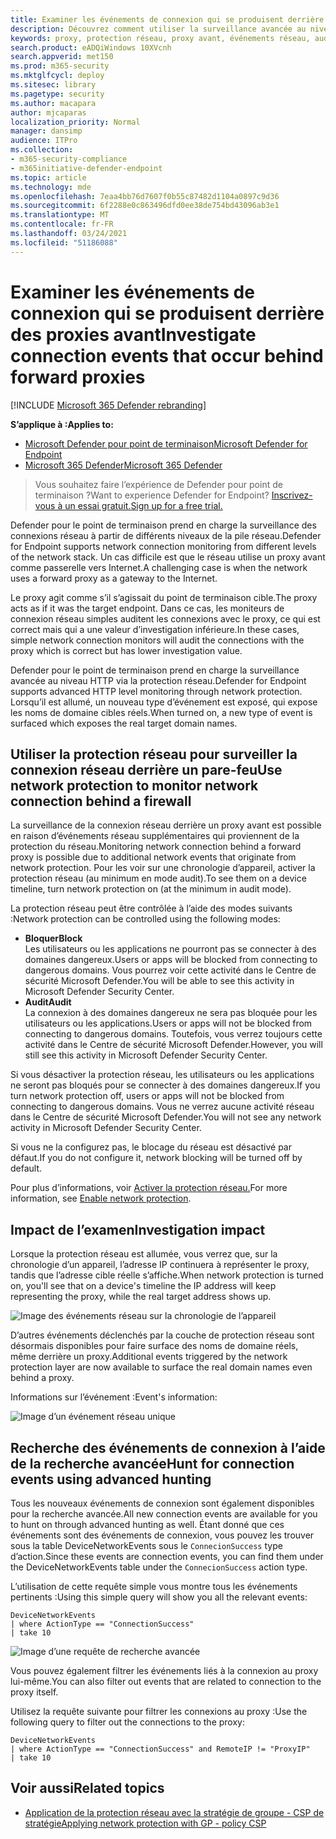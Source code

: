 ```yaml
---
title: Examiner les événements de connexion qui se produisent derrière des proxies avant
description: Découvrez comment utiliser la surveillance avancée au niveau HTTP via la protection réseau dans Microsoft Defender ATP, qui fait face à une cible réelle, au lieu d’un proxy.
keywords: proxy, protection réseau, proxy avant, événements réseau, audit, bloc, noms de domaine, domaine
search.product: eADQiWindows 10XVcnh
search.appverid: met150
ms.prod: m365-security
ms.mktglfcycl: deploy
ms.sitesec: library
ms.pagetype: security
ms.author: macapara
author: mjcaparas
localization_priority: Normal
manager: dansimp
audience: ITPro
ms.collection:
- m365-security-compliance
- m365initiative-defender-endpoint
ms.topic: article
ms.technology: mde
ms.openlocfilehash: 7eaa4bb76d7607f0b55c87482d1104a0897c9d36
ms.sourcegitcommit: 6f2288e0c863496dfd0ee38de754bd43096ab3e1
ms.translationtype: MT
ms.contentlocale: fr-FR
ms.lasthandoff: 03/24/2021
ms.locfileid: "51186088"
---
```

# <a name="investigate-connection-events-that-occur-behind-forward-proxies"></a><span data-ttu-id="b7ad0-104">Examiner les événements de connexion qui se produisent derrière des proxies avant</span><span class="sxs-lookup"><span data-stu-id="b7ad0-104">Investigate connection events that occur behind forward proxies</span></span>

[!INCLUDE [Microsoft 365 Defender rebranding](../../includes/microsoft-defender.md)]

<span data-ttu-id="b7ad0-105">**S’applique à :**</span><span class="sxs-lookup"><span data-stu-id="b7ad0-105">**Applies to:**</span></span>
- [<span data-ttu-id="b7ad0-106">Microsoft Defender pour point de terminaison</span><span class="sxs-lookup"><span data-stu-id="b7ad0-106">Microsoft Defender for Endpoint</span></span>](https://go.microsoft.com/fwlink/p/?linkid=2154037)
- [<span data-ttu-id="b7ad0-107">Microsoft 365 Defender</span><span class="sxs-lookup"><span data-stu-id="b7ad0-107">Microsoft 365 Defender</span></span>](https://go.microsoft.com/fwlink/?linkid=2118804)

> <span data-ttu-id="b7ad0-108">Vous souhaitez faire l’expérience de Defender pour point de terminaison ?</span><span class="sxs-lookup"><span data-stu-id="b7ad0-108">Want to experience Defender for Endpoint?</span></span> [<span data-ttu-id="b7ad0-109">Inscrivez-vous à un essai gratuit.</span><span class="sxs-lookup"><span data-stu-id="b7ad0-109">Sign up for a free trial.</span></span>](https://www.microsoft.com/microsoft-365/windows/microsoft-defender-atp?ocid=docs-wdatp-investigatemachines-abovefoldlink)

<span data-ttu-id="b7ad0-110">Defender pour le point de terminaison prend en charge la surveillance des connexions réseau à partir de différents niveaux de la pile réseau.</span><span class="sxs-lookup"><span data-stu-id="b7ad0-110">Defender for Endpoint supports network connection monitoring from different levels of the network stack.</span></span> <span data-ttu-id="b7ad0-111">Un cas difficile est que le réseau utilise un proxy avant comme passerelle vers Internet.</span><span class="sxs-lookup"><span data-stu-id="b7ad0-111">A challenging case is when the network uses a forward proxy as a gateway to the Internet.</span></span>

<span data-ttu-id="b7ad0-112">Le proxy agit comme s’il s’agissait du point de terminaison cible.</span><span class="sxs-lookup"><span data-stu-id="b7ad0-112">The proxy acts as if it was the target endpoint.</span></span>  <span data-ttu-id="b7ad0-113">Dans ce cas, les moniteurs de connexion réseau simples auditent les connexions avec le proxy, ce qui est correct mais qui a une valeur d’investigation inférieure.</span><span class="sxs-lookup"><span data-stu-id="b7ad0-113">In these cases, simple network connection monitors will audit the connections with the proxy which is correct but has lower investigation value.</span></span> 

<span data-ttu-id="b7ad0-114">Defender pour le point de terminaison prend en charge la surveillance avancée au niveau HTTP via la protection réseau.</span><span class="sxs-lookup"><span data-stu-id="b7ad0-114">Defender for Endpoint supports advanced HTTP level monitoring through network protection.</span></span> <span data-ttu-id="b7ad0-115">Lorsqu’il est allumé, un nouveau type d’événement est exposé, qui expose les noms de domaine cibles réels.</span><span class="sxs-lookup"><span data-stu-id="b7ad0-115">When turned on, a new type of event is surfaced which exposes the real target domain names.</span></span>

## <a name="use-network-protection-to-monitor-network-connection-behind-a-firewall"></a><span data-ttu-id="b7ad0-116">Utiliser la protection réseau pour surveiller la connexion réseau derrière un pare-feu</span><span class="sxs-lookup"><span data-stu-id="b7ad0-116">Use network protection to monitor network connection behind a firewall</span></span>
<span data-ttu-id="b7ad0-117">La surveillance de la connexion réseau derrière un proxy avant est possible en raison d’événements réseau supplémentaires qui proviennent de la protection du réseau.</span><span class="sxs-lookup"><span data-stu-id="b7ad0-117">Monitoring network connection behind a forward proxy is possible due to additional network events that originate from network protection.</span></span> <span data-ttu-id="b7ad0-118">Pour les voir sur une chronologie d’appareil, activer la protection réseau (au minimum en mode audit).</span><span class="sxs-lookup"><span data-stu-id="b7ad0-118">To see them on a device timeline, turn network protection on (at the minimum in audit mode).</span></span> 

<span data-ttu-id="b7ad0-119">La protection réseau peut être contrôlée à l’aide des modes suivants :</span><span class="sxs-lookup"><span data-stu-id="b7ad0-119">Network protection can be controlled using the following modes:</span></span>

- <span data-ttu-id="b7ad0-120">**Bloquer**</span><span class="sxs-lookup"><span data-stu-id="b7ad0-120">**Block**</span></span> <br> <span data-ttu-id="b7ad0-121">Les utilisateurs ou les applications ne pourront pas se connecter à des domaines dangereux.</span><span class="sxs-lookup"><span data-stu-id="b7ad0-121">Users or apps will be blocked from connecting to dangerous domains.</span></span> <span data-ttu-id="b7ad0-122">Vous pourrez voir cette activité dans le Centre de sécurité Microsoft Defender.</span><span class="sxs-lookup"><span data-stu-id="b7ad0-122">You will be able to see this activity in Microsoft Defender Security Center.</span></span>
- <span data-ttu-id="b7ad0-123">**Audit**</span><span class="sxs-lookup"><span data-stu-id="b7ad0-123">**Audit**</span></span> <br> <span data-ttu-id="b7ad0-124">La connexion à des domaines dangereux ne sera pas bloquée pour les utilisateurs ou les applications.</span><span class="sxs-lookup"><span data-stu-id="b7ad0-124">Users or apps will not be blocked from connecting to dangerous domains.</span></span> <span data-ttu-id="b7ad0-125">Toutefois, vous verrez toujours cette activité dans le Centre de sécurité Microsoft Defender.</span><span class="sxs-lookup"><span data-stu-id="b7ad0-125">However, you will still see this activity in Microsoft Defender Security Center.</span></span>


<span data-ttu-id="b7ad0-126">Si vous désactiver la protection réseau, les utilisateurs ou les applications ne seront pas bloqués pour se connecter à des domaines dangereux.</span><span class="sxs-lookup"><span data-stu-id="b7ad0-126">If you turn network protection off, users or apps will not be blocked from connecting to dangerous domains.</span></span> <span data-ttu-id="b7ad0-127">Vous ne verrez aucune activité réseau dans le Centre de sécurité Microsoft Defender.</span><span class="sxs-lookup"><span data-stu-id="b7ad0-127">You will not see any network activity in Microsoft Defender Security Center.</span></span>

<span data-ttu-id="b7ad0-128">Si vous ne la configurez pas, le blocage du réseau est désactivé par défaut.</span><span class="sxs-lookup"><span data-stu-id="b7ad0-128">If you do not configure it, network blocking will be turned off by default.</span></span>

<span data-ttu-id="b7ad0-129">Pour plus d’informations, voir [Activer la protection réseau.](enable-network-protection.md)</span><span class="sxs-lookup"><span data-stu-id="b7ad0-129">For more information, see [Enable network protection](enable-network-protection.md).</span></span>

## <a name="investigation-impact"></a><span data-ttu-id="b7ad0-130">Impact de l’examen</span><span class="sxs-lookup"><span data-stu-id="b7ad0-130">Investigation impact</span></span>
<span data-ttu-id="b7ad0-131">Lorsque la protection réseau est allumée, vous verrez que, sur la chronologie d’un appareil, l’adresse IP continuera à représenter le proxy, tandis que l’adresse cible réelle s’affiche.</span><span class="sxs-lookup"><span data-stu-id="b7ad0-131">When network protection is turned on, you'll see that on a device's timeline the IP address will keep representing the proxy, while the real target address shows up.</span></span>

![Image des événements réseau sur la chronologie de l’appareil](images/atp-proxy-investigation.png)

<span data-ttu-id="b7ad0-133">D’autres événements déclenchés par la couche de protection réseau sont désormais disponibles pour faire surface des noms de domaine réels, même derrière un proxy.</span><span class="sxs-lookup"><span data-stu-id="b7ad0-133">Additional events triggered by the network protection layer are now available to surface the real domain names even behind a proxy.</span></span>

<span data-ttu-id="b7ad0-134">Informations sur l’événement :</span><span class="sxs-lookup"><span data-stu-id="b7ad0-134">Event's information:</span></span>

![Image d’un événement réseau unique](images/atp-proxy-investigation-event.png)



## <a name="hunt-for-connection-events-using-advanced-hunting"></a><span data-ttu-id="b7ad0-136">Recherche des événements de connexion à l’aide de la recherche avancée</span><span class="sxs-lookup"><span data-stu-id="b7ad0-136">Hunt for connection events using advanced hunting</span></span> 
<span data-ttu-id="b7ad0-137">Tous les nouveaux événements de connexion sont également disponibles pour la recherche avancée.</span><span class="sxs-lookup"><span data-stu-id="b7ad0-137">All new connection events are available for you to hunt on through advanced hunting as well.</span></span> <span data-ttu-id="b7ad0-138">Étant donné que ces événements sont des événements de connexion, vous pouvez les trouver sous la table DeviceNetworkEvents sous le `ConnecionSuccess` type d’action.</span><span class="sxs-lookup"><span data-stu-id="b7ad0-138">Since these events are connection events, you can find them under the DeviceNetworkEvents table under the `ConnecionSuccess` action type.</span></span>

<span data-ttu-id="b7ad0-139">L’utilisation de cette requête simple vous montre tous les événements pertinents :</span><span class="sxs-lookup"><span data-stu-id="b7ad0-139">Using this simple query will show you all the relevant events:</span></span>

```
DeviceNetworkEvents
| where ActionType == "ConnectionSuccess" 
| take 10
```

![Image d’une requête de recherche avancée](images/atp-proxy-investigation-ah.png)

<span data-ttu-id="b7ad0-141">Vous pouvez également filtrer les événements liés à la connexion au proxy lui-même.</span><span class="sxs-lookup"><span data-stu-id="b7ad0-141">You can also filter out  events that are related to connection to the proxy itself.</span></span> 

<span data-ttu-id="b7ad0-142">Utilisez la requête suivante pour filtrer les connexions au proxy :</span><span class="sxs-lookup"><span data-stu-id="b7ad0-142">Use the following query to filter out the connections to the proxy:</span></span>

```
DeviceNetworkEvents
| where ActionType == "ConnectionSuccess" and RemoteIP != "ProxyIP"  
| take 10
```



## <a name="related-topics"></a><span data-ttu-id="b7ad0-143">Voir aussi</span><span class="sxs-lookup"><span data-stu-id="b7ad0-143">Related topics</span></span>
- [<span data-ttu-id="b7ad0-144">Application de la protection réseau avec la stratégie de groupe - CSP de stratégie</span><span class="sxs-lookup"><span data-stu-id="b7ad0-144">Applying network protection with GP - policy CSP</span></span>](https://docs.microsoft.com/windows/client-management/mdm/policy-csp-defender#defender-enablenetworkprotection)

